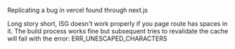 Replicating a bug in vercel found through next.js

Long story short, ISG doesn't work properly if you page route has spaces in it.
The build process works fine but subsequent tries to revalidate the cache will fail with the error:
ERR_UNESCAPED_CHARACTERS